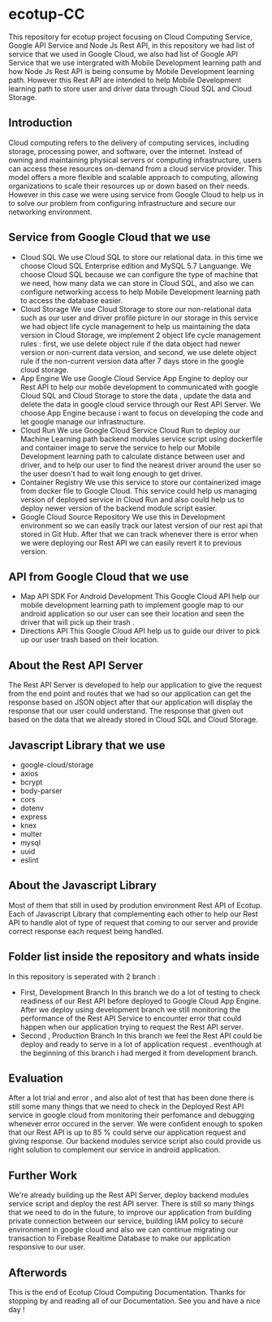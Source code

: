 # ecotup-CC
This repository for ecotup project focusing on Cloud Computing Service, Google API Service and Node Js Rest API, in this repository we had list of service that we used in Google Cloud, we also had list of Google API Service that we use intergrated with Mobile Development learning path and how Node Js Rest API is being consume by Mobile Development learning path. However this Rest API are intended to help Mobile Development learning path to store user and driver data through Cloud SQL and Cloud Storage.

## Introduction
Cloud computing refers to the delivery of computing services, including storage, processing power, and software, over the internet. Instead of owning and maintaining physical servers or computing infrastructure, users can access these resources on-demand from a cloud service provider. This model offers a more flexible and scalable approach to computing, allowing organizations to scale their resources up or down based on their needs. However in this case we were using service from Google Cloud to help us in to solve our problem from configuring infrastructure and secure our networking environment.

## Service from Google Cloud that we use
- Cloud SQL 
We use Cloud SQL to store our relational data. in this time we choose Cloud SQL Enterprise edition and MySQL 5.7 Languange. We choose Cloud SQL because we can configure the type of machine that we need, how many data we can store in Cloud SQL, and also we can configure networking access to help Mobile Development learning path to access the database easier.
- Cloud Storage
We use Cloud Storage to store our non-relational data such as our user and driver profile picture in our storage in this service we had object life cycle management to help us maintaining the data version in Cloud Storage, we implement 2 object life cycle management rules : first, we use delete object rule if the data object had newer version or non-current data version, and second, we use delete object rule if the non-current version data after 7 days store in the google cloud storage.
- App Engine
We use Google Cloud Service App Engine to deploy our Rest API to help our mobile development to communicated with google Cloud SQL and Cloud Storage to store the data , update the data and delete the data in google cloud service through our Rest API Server. We choose App Engine because i want to focus on developing the code and let google manage our infrastructure.
- Cloud Run
We use Google Cloud Service Cloud Run to deploy our Machine Learning path backend modules service script using dockerfile and container image to serve the service to help our Mobile Development learning path to calculate distance between user and driver, and to help our user to find the nearest driver around the user so the user doesn't had to wait long enough to get driver.
- Container Registry
We use this service to store our containerized image from docker file to Google Cloud. This service could help us managing version of deployed service in Cloud Run and also could help us to deploy newer version of the backend module script easier.
- Google Cloud Source Repository
We use this in Development environment so we can easily track our latest version of our rest api that stored in Git Hub. After that we can track whenever there is error when we were deploying our Rest API we can easily revert it to previous version. 

## API from Google Cloud that we use
- Map API SDK For Android Development
This Google Cloud API help our mobile development learning path to implement google map to our android application so our user can see their location and seen the driver that will pick up their trash .
- Directions API
This Google Cloud API help us to guide our driver to pick up our user trash based on their location.

## About the Rest API Server 
The Rest API Server is developed to help our application to give the request from the end point and routes that we had so our application can get the response based on JSON object after that our application will display the response that our user could understand. The response that given out based on the data that we already stored in Cloud SQL and Cloud Storage.

## Javascript Library that we use 
- google-cloud/storage
- axios
- bcrypt
- body-parser
- cors
- dotenv
- express
- knex
- multer
- mysql
- uuid
- eslint

## About the Javascript Library
Most of them that still in used by prodution environment Rest API of Ecotup. Each of Javascript Library that complementing each other to help our Rest API to handle alot of type of request that coming to our server and provide correct response each request being handled.

## Folder list inside the repository and whats inside
In this repository is seperated with 2 branch :
- First, Development Branch 
In this branch we do a lot of testing to check readiness of our Rest API before deployed to Google Cloud App Engine. After we deploy using development branch we still monitoring the performance of the Rest API Service to encounter error that could happen when our application trying to request the Rest API server.
- Second , Production Branch
In this branch we feel the Rest API could be deploy and ready to serve in a lot of application request . eventhough at the beginning of this branch i had merged it from development branch.

## Evaluation 
After a lot trial and error , and also alot of test that has been done there is still some many things that we need to check in the Deployed Rest API service in google cloud from monitoring their perfomance and debugging whenever error occured in the server. We were confident enough to spoken that our Rest API is up to 85 % could serve our application request and giving response. Our backend modules service script also could provide us right solution to complement our service in android application.

## Further Work
We're already building up the Rest API Server, deploy backend modules service script and deploy the rest API server. There is still so many things that we need to do in the future, to improve our application from building private connection between our service, building IAM policy to secure environment in google cloud and also we can continue migrating our transaction to Firebase Realtime Database to make our application responsive to our user. 

## Afterwords
This is the end of Ecotup Cloud Computing Documentation. Thanks for stopping by and reading all of our Documentation. See you and have a nice day !